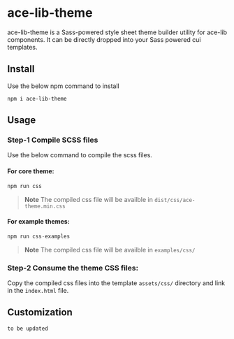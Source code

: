 # ace-lib-theme
ace-lib-theme is a Sass-powered style sheet theme builder utility for ace-lib components. It can be directly dropped into your Sass powered cui templates.

## Install
Use the below npm command to install

```shell
npm i ace-lib-theme
```
## Usage
### Step-1 Compile SCSS files
Use the below command to compile the scss files.

#### For core theme:

```javascript
npm run css
```
>**Note** The compiled css file will be availble in `dist/css/ace-theme.min.css`

#### For example themes:
```javascript
npm run css-examples
```
>**Note** The compiled css file will be availble in `examples/css/`

### Step-2 Consume the theme CSS files:
Copy the compiled css files into the template `assets/css/` directory and link in the `index.html` file.

## Customization
`to be updated`


